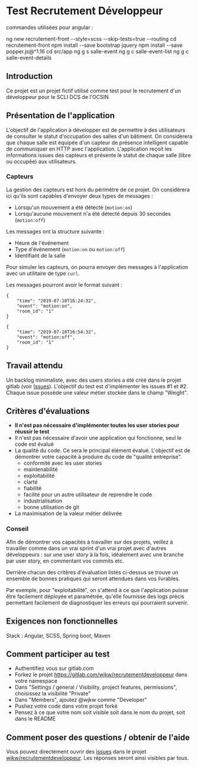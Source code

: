 # Test Recrutement Développeur

commandes utilisées pour angular :

ng new recrutement-front --style=scss --skip-tests=true --routing
cd recrutement-front
npm install --save bootstrap jquery
npm install --save popper.js@^1.16
cd src/app
ng g s salle-event
ng g c salle-event-list
ng g c salle-event-details

## Introduction

Ce projet est un projet fictif utilisé comme test pour le recrutement d'un développeur pour le SCLI DCS de l'OCSIN


## Présentation de l'application

L'objectif de l'application à développer est de permettre à des utilisateurs de consulter le statut d'occupation des salles d'un bâtiment.
On considèrera que chaque salle est équipée d'un capteur de présence intelligent capable de communiquer en HTTP avec l'application. 
L'application reçoit les informations issues des capteurs et présente le statut de chaque salle (libre ou occupée) aux utilisateurs.


### Capteurs

La gestion des capteurs est hors du périmètre de ce projet. On considèrera ici qu'ils sont capables d'envoyer deux types de messages :
- Lorsqu'un mouvement a été détecté (```motion:on```)
- Lorsqu'aucune mouvement n'a été détecté depuis 30 secondes (```motion:off```)

Les messages ont la structure suivante :
- Heure de l'événement
- Type d'événement (```motion:on``` ou ```motion:off```)
- Identifiant de la salle

Pour simuler les capteurs, on pourra envoyer des messages à l'application avec un utilitaire de type ```curl```. 

Les messages pourront avoir le format suivant :

```
{
	"time": "2019-07-10T16:24:32",
	"event": "motion:on",
	"room_id": "1"
}
```
```
{
	"time": "2019-07-10T16:54:32",
	"event": "motion:off",
	"room_id": "1"
}
```


## Travail attendu

Un backlog minimaliste, avec des users stories a été créé dans le projet gitlab (voir [Issues](https://gitlab.com/wjkw/recrutementdeveloppeur/issues)).
L'objectif du test est d'implémenter les issues #1 et #2.
Chaque issue possède une valeur métier stockée dans le champ "Weight".


## Critères d'évaluations

- **Il n'est pas nécessaire d'implémenter toutes les user stories pour réussir le test**
- Il n'est pas nécessaire d'avoir une application qui fonctionne, seul le code est évalué
- La qualité du code. Ce sera le principal élément évalué. L'objectif est de démontrer votre capacité à produire du code de "qualité entreprise". 
    - conformité avec les user stories
    - maintenabilité
    - exploitabilité
    - clarté
    - fiabilité
    - facilité pour un autre utilisateur de reprendre le code
    - industrialisation
    - bonne utilisation de git
- La maximisation de la valeur métier délivrée


### Conseil

Afin de démontrer vos capacités à travailler sur des projets, veillez à travailler comme dans un vrai sprint d'un vrai projet avec d'autres développeurs : sur une user story à la fois, idéalement avec une branche par user story, en commentant vos commits etc. 

Derrière chacun des critères d'évaluation listés ci-dessus se trouve un ensemble de bonnes pratiques qui seront attendues dans vos livrables. 

Par exemple, pour "exploitabilité", on s'attend à ce que l'application puisse être facilement déployée et paramétrée, qu'elle fournisse des logs précis permettant facilement de diagnostiquer les erreurs qui pourraient survenir.


## Exigences non fonctionnelles

Stack : Angular, SCSS, Spring boot, Maven


## Comment participer au test

- Authentifiez vous sur gitlab.com
- Forkez le projet https://gitlab.com/wjkw/recrutementdeveloppeur dans votre namespace
- Dans "Settings / general / Visibility, project features, permissions", choisissez la visibilité "Private"
- Dans "Members", ajoutez @wjkw comme "Developer"
- Pushez votre code dans votre projet forké
- Pensez à ce que votre nom soit visible soit dans le nom du projet, soit dans le README


## Comment poser des questions / obtenir de l'aide

Vous pouvez directement ouvrir des [issues](https://gitlab.com/wjkw/recrutementdeveloppeur/issues) dans le projet [wjkw/recrutementdeveloppeur](https://gitlab.com/wjkw/recrutementdeveloppeur). Les réponses seront ainsi visibles par tous.
